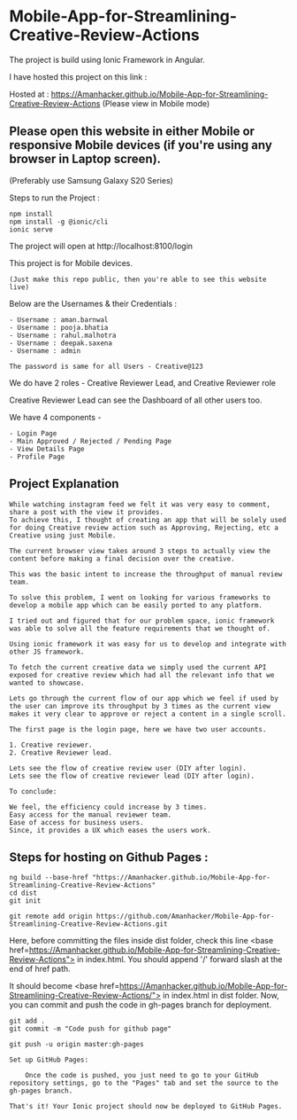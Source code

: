 # Mobile-App-for-Streamlining-Creative-Review-Actions

  The project is build using Ionic Framework in Angular.
  
   I have hosted this project on this link :
  
 Hosted at : https://Amanhacker.github.io/Mobile-App-for-Streamlining-Creative-Review-Actions 
      (Please view in Mobile mode)
    
  ## Please open this website in either Mobile or responsive Mobile devices (if you're using any browser in Laptop screen).
  (Preferably use Samsung Galaxy S20 Series)

  Steps to run the Project :

    npm install
    npm install -g @ionic/cli
    ionic serve

  The project will open at http://localhost:8100/login

  This project is for Mobile devices.
 
    (Just make this repo public, then you're able to see this website live)

  Below are the Usernames & their Credentials :

    - Username : aman.barnwal
    - Username : pooja.bhatia
    - Username : rahul.malhotra
    - Username : deepak.saxena
    - Username : admin

    The password is same for all Users - Creative@123

  We do have 2 roles - Creative Reviewer Lead, and Creative Reviewer role
  
  Creative Reviewer Lead can see the Dashboard of all other users too.
  
  We have 4 components -
    
    - Login Page
    - Main Approved / Rejected / Pending Page
    - View Details Page
    - Profile Page

## Project Explanation

    While watching instagram feed we felt it was very easy to comment, share a post with the view it provides. 
    To achieve this, I thought of creating an app that will be solely used for doing Creative review action such as Approving, Rejecting, etc a Creative using just Mobile.

    The current browser view takes around 3 steps to actually view the content before making a final decision over the creative. 

    This was the basic intent to increase the throughput of manual review team.

    To solve this problem, I went on looking for various frameworks to develop a mobile app which can be easily ported to any platform. 

    I tried out and figured that for our problem space, ionic framework was able to solve all the feature requirements that we thought of.

    Using ionic framework it was easy for us to develop and integrate with other JS framework. 

    To fetch the current creative data we simply used the current API exposed for creative review which had all the relevant info that we wanted to showcase.

    Lets go through the current flow of our app which we feel if used by the user can improve its throughput by 3 times as the current view makes it very clear to approve or reject a content in a single scroll.

    The first page is the login page, here we have two user accounts.

    1. Creative reviewer.
    2. Creative Reviewer lead.

    Lets see the flow of creative review user (DIY after login).
    Lets see the flow of creative reviewer lead (DIY after login).

    To conclude:

    We feel, the efficiency could increase by 3 times.
    Easy access for the manual reviewer team.
    Ease of access for business users.
    Since, it provides a UX which eases the users work.
    
   ## Steps for hosting on Github Pages :
	
	ng build --base-href "https://Amanhacker.github.io/Mobile-App-for-Streamlining-Creative-Review-Actions"
	cd dist
	git init
	
	git remote add origin https://github.com/Amanhacker/Mobile-App-for-Streamlining-Creative-Review-Actions.git

 Here, before committing the files inside dist folder, check this line <base href=https://Amanhacker.github.io/Mobile-App-for-Streamlining-Creative-Review-Actions"> in index.html.
 You should append '/' forward slash at the end of href path.

 It should become <base href=https://Amanhacker.github.io/Mobile-App-for-Streamlining-Creative-Review-Actions/"> in index.html in dist folder. Now, you can commit and push the code in gh-pages branch for deployment.

	git add .
	git commit -m "Code push for github page"
	
	git push -u origin master:gh-pages

	Set up GitHub Pages: 
	
		Once the code is pushed, you just need to go to your GitHub repository settings, go to the "Pages" tab and set the source to the gh-pages branch.
		
	That's it! Your Ionic project should now be deployed to GitHub Pages.

